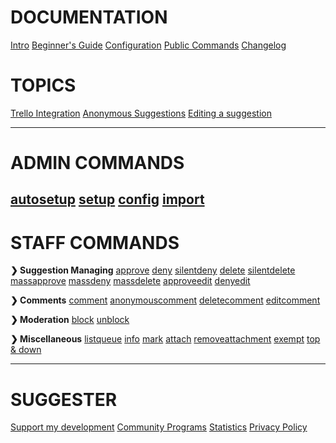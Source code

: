 
# DOCUMENTATION
[Intro](home.md)
[Beginner's Guide](beginner-guide.md)
[Configuration](config/configuration.md)
[Public Commands](sumup.md)
[Changelog](changelog.md)

# TOPICS
[Trello Integration](/topics/trello/intro.md)
[Anonymous Suggestions](/topics/anonymous-suggestions.md)
[Editing a suggestion](/topics/suggestion-editing.md)

---
# ADMIN COMMANDS
[autosetup](admin/autosetup.md)
[setup](admin/setup.md)
[config](config/configuration.md)
[import](admin/import.md)
---

# STAFF COMMANDS

**❯ Suggestion Managing**
[approve](staff/approve.md)
[deny](staff/deny.md)
[silentdeny](staff/silentdeny.md)
[delete](staff/delete.md)
[silentdelete](staff/silentdelete.md)
[massapprove](staff/massapprove.md)
[massdeny](staff/massdeny.md)
[massdelete](staff/massdelete.md)
[approveedit](staff/approveedit.md) 
[denyedit](staff/denyedit.md)

**❯ Comments**
[comment](staff/comment.md)
[anonymouscomment](staff/acomment.md)
[deletecomment](staff/deletecomment.md)
[editcomment](staff/comment-editing.md)

**❯ Moderation**
[block](staff/block.md)
[unblock](staff/unblock.md)


**❯ Miscellaneous**
[listqueue](staff/listqueue.md)
[info](staff/info.md)
[mark](staff/mark.md)
[attach](staff/attach.md)
[removeattachment](staff/removeattachment.md)
[exempt](staff/exempt.md)
[top & down](staff/top-n-down.md)

---

# SUGGESTER
[Support my development](topics/supporting.md)
[Community Programs](topics/community-programs.md)
[Statistics](topics/stats.md)
[Privacy Policy](legal.md)

